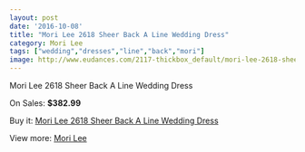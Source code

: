 ```yaml
---
layout: post
date: '2016-10-08'
title: "Mori Lee 2618 Sheer Back A Line Wedding Dress"
category: Mori Lee
tags: ["wedding","dresses","line","back","mori"]
image: http://www.eudances.com/2117-thickbox_default/mori-lee-2618-sheer-back-a-line-wedding-dress.jpg
---
```

Mori Lee 2618 Sheer Back A Line Wedding Dress

On Sales: **$382.99**
<a href="https://www.eudances.com/en/mori-lee/712-mori-lee-2618-sheer-back-a-line-wedding-dress.html"><amp-img layout="responsive" width="600" height="600" src="//www.eudances.com/2117-thickbox_default/mori-lee-2618-sheer-back-a-line-wedding-dress.jpg" alt="Mori Lee 2618 Sheer Back A Line Wedding Dress 0" /></a>
<a href="https://www.eudances.com/en/mori-lee/712-mori-lee-2618-sheer-back-a-line-wedding-dress.html"><amp-img layout="responsive" width="600" height="600" src="//www.eudances.com/2118-thickbox_default/mori-lee-2618-sheer-back-a-line-wedding-dress.jpg" alt="Mori Lee 2618 Sheer Back A Line Wedding Dress 1" /></a>
<a href="https://www.eudances.com/en/mori-lee/712-mori-lee-2618-sheer-back-a-line-wedding-dress.html"><amp-img layout="responsive" width="600" height="600" src="//www.eudances.com/2119-thickbox_default/mori-lee-2618-sheer-back-a-line-wedding-dress.jpg" alt="Mori Lee 2618 Sheer Back A Line Wedding Dress 2" /></a>

Buy it: [Mori Lee 2618 Sheer Back A Line Wedding Dress](https://www.eudances.com/en/mori-lee/712-mori-lee-2618-sheer-back-a-line-wedding-dress.html "Mori Lee 2618 Sheer Back A Line Wedding Dress")

View more: [Mori Lee](https://www.eudances.com/en/9-mori-lee "Mori Lee")